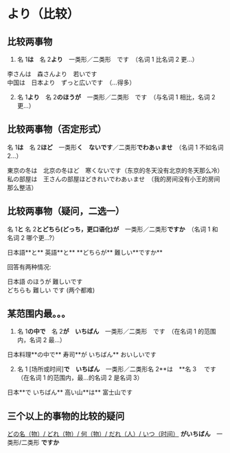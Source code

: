 # より（比较）

## 比较两事物

1.  名 1**は**　名 2**より**　一类形／二类形　です　（名词 1 比名词 2 更…）

<sentences>
  <div>李さんは　森さんより　若いです</div>
  <div>中国は　日本より　ずっと広いです　（…得多）</div>
</sentences>

2.  名 1**より**　名 2**のほうが**　一类形／二类形　です　（与名词 1 相比，名词 2 更…）

## 比较两事物（否定形式）

名 1**は**　名 2**ほど**　一类形**く　ないです**／二类形**でわあぃませ**　（名词 1 不如名词 2…）

<sentences>
  <div>東京の冬は　北京の冬ほど　寒くないです（东京的冬天没有北京的冬天那么冷）</div>
  <div>私の部屋は　王さんの部屋ほどきれいでわあぃませ　（我的房间没有小王的房间那么整洁）</div>
</sentences>

## 比较两事物（疑问，二选一）

名 1**と** 名 2**とどちら(どっち，更口语化)が**　一类形／二类形**ですか**　（名词 1 和名词 2 哪个更…?）

<sentences>
  <div>日本語**と** 英語**と** **どちらが** 難しい**ですか**</div>
</sentences>

回答有两种情况:

<sentences>
  <div>日本語 のほうが 難しいです</div>
  <div>どちらも 難しい です (两个都难)</div>
</sentences>

## 某范围内最。。。

1.  名 1**の中で**　名 2**が　いちばん**　一类形／二类形　です　（在名词 1 的范围内，名词 2 最…）

<sentences>
  <div>日本料理**の中で** 寿司**が いちばん** おいしいです</div>
</sentences>

2.  名 1 \[场所或时间\]**で**　**いちばん**　一类形／二类形名 2**は　**名 3 　です　（在名词 1 的范围内，最…的名词 2 是名词 3）

<sentences>
  <div>日本**で いちばん** 高い山**は** 富士山です</div>
</sentences>

## 三个以上的事物的比较的疑问

<u>どの名（物）/ どれ（物）/ 何（物）/ だれ（人）/ いつ（时间）</u> **がいちばん**　一类形/二类形 **ですか**
